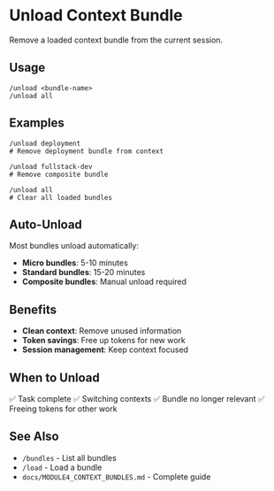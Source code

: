 # Unload Context Bundle

Remove a loaded context bundle from the current session.

## Usage

```
/unload <bundle-name>
/unload all
```

## Examples

```
/unload deployment
# Remove deployment bundle from context

/unload fullstack-dev
# Remove composite bundle

/unload all
# Clear all loaded bundles
```

## Auto-Unload

Most bundles unload automatically:
- **Micro bundles**: 5-10 minutes
- **Standard bundles**: 15-20 minutes
- **Composite bundles**: Manual unload required

## Benefits

- **Clean context**: Remove unused information
- **Token savings**: Free up tokens for new work
- **Session management**: Keep context focused

## When to Unload

✅ Task complete
✅ Switching contexts
✅ Bundle no longer relevant
✅ Freeing tokens for other work

## See Also

- `/bundles` - List all bundles
- `/load` - Load a bundle
- `docs/MODULE4_CONTEXT_BUNDLES.md` - Complete guide
